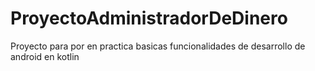 # ProyectoAdministradorDeDinero
Proyecto para por en practica basicas funcionalidades de desarrollo de android en kotlin
